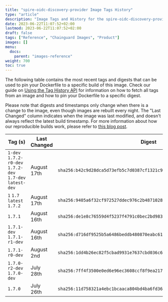 ```yaml
---
title: "spire-oidc-discovery-provider Image Tags History"
type: "article"
description: "Image Tags and History for the spire-oidc-discovery-provider Chainguard Image"
date: 2023-06-22T11:07:52+02:00
lastmod: 2023-06-22T11:07:52+02:00
draft: false
tags: ["Reference", "Chainguard Images", "Product"]
images: []
menu:
  docs:
    parent: "images-reference"
weight: 700
toc: true
---
```


The following table contains the most recent tags and digests that can be used to pin your Dockerfile to a specific build of this image. Check our guide on [Using the Tag History API](/chainguard/chainguard-images/using-the-tag-history-api/) for information on how to fetch all tags from an image and how to pin your Dockerfile to a specific digest.

Please note that digests and timestamps only change when there is a change to the image, even though images are rebuilt every night. The "Last Changed" column indicates when the image was last modified, and doesn't always reflect the latest build timestamp. For more information about how our reproducible builds work, please refer to [this blog post](https://www.chainguard.dev/unchained/reproducing-chainguards-reproducible-image-builds).

| Tag (s)                                                    | Last Changed | Digest                                                                    |
|------------------------------------------------------------|--------------|---------------------------------------------------------------------------|
|  `1-dev` `1.7.2-r0-dev` `1.7.2-dev` `1.7-dev` `latest-dev` | August 17th  | `sha256:b42c9d28dca5d73efb5c7d0387cf1321c96eb006a38385164a7a4a0af9ec8f6a` |
|  `1` `1.7` `latest` `1.7.2`                                | August 17th  | `sha256:9405a6f32cf972527ddec976c2b48710285d4aedd15147b42031161f9007daf8` |
|  `1.7.1`                                                   | August 16th  | `sha256:de1e8c76559d4f5237f4791c0bec2bd98355f693f25a28da3bb4f58f6a8c1e9c` |
|  `1.7.1-dev` `1.7.1-r1-dev`                                | August 16th  | `sha256:d716df9525b5a6486beddb480870eabc61a91b14362dfbc1cc50e2572bcb10b6` |
|  `1.7.1-r0-dev`                                            | August 2nd   | `sha256:1dd4b26ec82f5cbad9931e7637cbd036c6d31178f3b70f410b626c4550019802` |
|  `1.7.0-r2-dev` `1.7.0-dev`                                | July 28th    | `sha256:7ff4f3500e0ed6e96ec3608ccf8f9ea2177a56369cc1abdee9879ee755f0f689` |
|  `1.7.0`                                                   | July 26th    | `sha256:11d758321a4ebc1bcaaca804bd4ba6fd360fa91794da230266636d4c5e9ed43b` |
